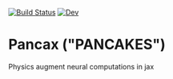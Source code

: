 [![Build Status](https://github.com/sandialabs/pancax/workflows/CI/badge.svg)](https://github.com/sandialabs/pancax/actions?query=workflow%3ACI)
[![Dev](https://img.shields.io/badge/docs-dev-blue.svg)](https://sandialabs.github.io/pancax/dev/) 

# Pancax ("PANCAKES")
Physics augment neural computations in jax

